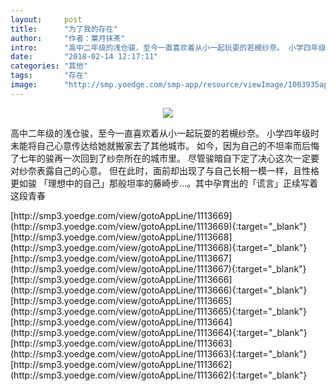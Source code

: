 ```yaml
---
layout:     post
title:      "为了我的存在"
author:     "作者：葉月抹茶"
intro:      "高中二年级的浅仓骏，至今一直喜欢着从小一起玩耍的若槻纱奈。 小学四年级时未能将自己心意传达给她就搬家去了其他城市。 如今，因为自己的不坦率而后悔了七年的骏再一次回到了纱奈所在的城市里。 尽管骏暗自下定了决心这次一定要对纱奈表露自己的心意。 但在此时，面前却出现了与自己长相一模一样，且性格更如骏 「理想中的自己」那般坦率的藤崎步…。其中孕育出的「谎言」正续写着这段青春"
date:       "2018-02-14 12:17:11"
categories: "其他"
tags:       "存在"
image:      "http://smp.yoedge.com/smp-app/resource/viewImage/1003935appline.png"
---
```

<div style="text-align: center">
<p><img src="http://smp.yoedge.com/smp-app/resource/viewImage/1003935appline.png"/></p>
</div>
<p class="post-meta">
<span>高中二年级的浅仓骏，至今一直喜欢着从小一起玩耍的若槻纱奈。 小学四年级时未能将自己心意传达给她就搬家去了其他城市。 如今，因为自己的不坦率而后悔了七年的骏再一次回到了纱奈所在的城市里。 尽管骏暗自下定了决心这次一定要对纱奈表露自己的心意。 但在此时，面前却出现了与自己长相一模一样，且性格更如骏 「理想中的自己」那般坦率的藤崎步…。其中孕育出的「谎言」正续写着这段青春</span>
</p>
[http://smp3.yoedge.com/view/gotoAppLine/1113669](http://smp3.yoedge.com/view/gotoAppLine/1113669){:target="_blank"}
[http://smp3.yoedge.com/view/gotoAppLine/1113668](http://smp3.yoedge.com/view/gotoAppLine/1113668){:target="_blank"}
[http://smp3.yoedge.com/view/gotoAppLine/1113667](http://smp3.yoedge.com/view/gotoAppLine/1113667){:target="_blank"}
[http://smp3.yoedge.com/view/gotoAppLine/1113666](http://smp3.yoedge.com/view/gotoAppLine/1113666){:target="_blank"}
[http://smp3.yoedge.com/view/gotoAppLine/1113665](http://smp3.yoedge.com/view/gotoAppLine/1113665){:target="_blank"}
[http://smp3.yoedge.com/view/gotoAppLine/1113664](http://smp3.yoedge.com/view/gotoAppLine/1113664){:target="_blank"}
[http://smp3.yoedge.com/view/gotoAppLine/1113663](http://smp3.yoedge.com/view/gotoAppLine/1113663){:target="_blank"}
[http://smp3.yoedge.com/view/gotoAppLine/1113662](http://smp3.yoedge.com/view/gotoAppLine/1113662){:target="_blank"}


